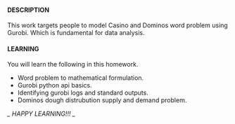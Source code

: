 #### DESCRIPTION
This work targets people to model Casino and Dominos word problem using Gurobi. Which is fundamental for data analysis.

#### LEARNING
You will learn the following in this homework. 

* Word problem to mathematical formulation.
* Gurobi python api basics.
* Identifying gurobi logs and standard outputs.
* Dominos dough distrubution supply and demand problem.

*_ HAPPY LEARNING!!! _*